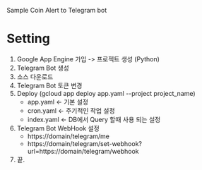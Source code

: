Sample Coin Alert to Telegram bot

# Setting

1. Google App Engine 가입 -> 프로젝트 생성 (Python)
2. Telegram Bot 생성
3. 소스 다운로드
4. Telegram Bot 토큰 변경
5. Deploy (gcloud app deploy app.yaml --project project_name)
   * app.yaml <- 기본 설정
   * cron.yaml <- 주기적인 작업 설정
   * index.yaml <- DB에서 Query 할때 사용 되는 설정 
6. Telegram Bot WebHook 설정
   * https://domain/telegram/me
   * https://domain/telegram/set-webhook?url=https://domain/telegram/webhook
7. 끝.

